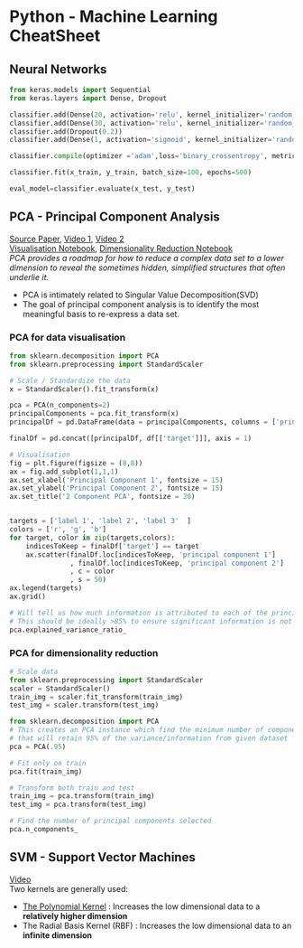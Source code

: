 # Python - Machine Learning CheatSheet

## Neural Networks
```python
from keras.models import Sequential
from keras.layers import Dense, Dropout

classifier.add(Dense(20, activation='relu', kernel_initializer='random_normal', input_dim=x_train.shape[1]))
classifier.add(Dense(30, activation='relu', kernel_initializer='random_normal'))
classifier.add(Dropout(0.2))
classifier.add(Dense(1, activation='sigmoid', kernel_initializer='random_normal'))

classifier.compile(optimizer ='adam',loss='binary_crossentropy', metrics =['accuracy'])

classifier.fit(x_train, y_train, batch_size=100, epochs=500)

eval_model=classifier.evaluate(x_test, y_test)
```


## PCA - Principal Component Analysis
[Source Paper](https://arxiv.org/pdf/1404.1100.pdf), [Video 1](https://www.youtube.com/watch?v=HMOI_lkzW08), [Video 2](https://youtu.be/kApPBm1YsqU) </br>
[Visualisation Notebook](https://github.com/mGalarnyk/Python_Tutorials/blob/master/Sklearn/PCA/PCA_Data_Visualization_Iris_Dataset_Blog.ipynb), [Dimensionality Reduction Notebook](https://github.com/mGalarnyk/Python_Tutorials/blob/master/Sklearn/PCA/PCA_to_Speed-up_Machine_Learning_Algorithms.ipynb)</br>
*PCA provides a roadmap for how to reduce a complex data set to a lower dimension to reveal the sometimes hidden, simplified structures that often underlie it.*
- PCA is intimately related to Singular Value Decomposition(SVD)
- The goal of principal component analysis is to identify the most meaningful basis to re-express a data set.
### PCA for data visualisation
```python
from sklearn.decomposition import PCA
from sklearn.preprocessing import StandardScaler

# Scale / Standardize the data
x = StandardScaler().fit_transform(x)

pca = PCA(n_components=2)
principalComponents = pca.fit_transform(x)
principalDf = pd.DataFrame(data = principalComponents, columns = ['principal component 1', 'principal component 2'])

finalDf = pd.concat([principalDf, df[['target']]], axis = 1)

# Visualisation
fig = plt.figure(figsize = (8,8))
ax = fig.add_subplot(1,1,1) 
ax.set_xlabel('Principal Component 1', fontsize = 15)
ax.set_ylabel('Principal Component 2', fontsize = 15)
ax.set_title('2 Component PCA', fontsize = 20)


targets = ['label 1', 'label 2', 'label 3'  ]
colors = ['r', 'g', 'b']
for target, color in zip(targets,colors):
    indicesToKeep = finalDf['target'] == target
    ax.scatter(finalDf.loc[indicesToKeep, 'principal component 1']
               , finalDf.loc[indicesToKeep, 'principal component 2']
               , c = color
               , s = 50)
ax.legend(targets)
ax.grid()

# Will tell us how much information is attributed to each of the principal components
# This should be ideally >85% to ensure significant information is not lost
pca.explained_variance_ratio_
```
### PCA for dimensionality reduction
```python
# Scale data
from sklearn.preprocessing import StandardScaler
scaler = StandardScaler()
train_img = scaler.fit_transform(train_img)
test_img = scaler.transform(test_img)

from sklearn.decomposition import PCA
# This creates an PCA instance which find the minimum number of components
# that will retain 95% of the variance/information from given dataset
pca = PCA(.95)

# Fit only on train
pca.fit(train_img)

# Transform both train and test
train_img = pca.transform(train_img)
test_img = pca.transform(test_img)

# Find the number of principal components selected
pca.n_components_
```
## SVM - Support Vector Machines
[Video](https://www.youtube.com/watch?v=efR1C6CvhmE)</br>
Two kernels are generally used:
- [The Polynomial Kernel](https://www.youtube.com/watch?v=Toet3EiSFcM) : Increases the low dimensional data to a **relatively higher dimension**
- The Radial Basis Kernel (RBF) : Increases the low dimensional data to an **infinite dimension**
















